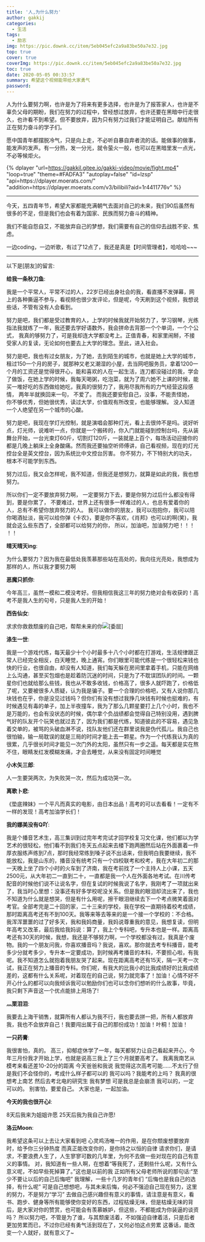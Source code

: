 ```yaml
---
title: '人,为什么努力'
author: gakkij
categories:
  - 生活
tags:
  - 励志
img: https://pic.downk.cc/item/5eb045efc2a9a83be50a7e32.jpg
top: true
cover: true
coverImg: https://pic.downk.cc/item/5eb045efc2a9a83be50a7e32.jpg
toc: true
date: 2020-05-05 00:33:57
summary: 希望这个视频能带给大家勇气
password:
---
```


人为什么要努力啊，也许是为了将来有更多选择，也许是为了报答家人，也许是不辜负父母的期盼，我们在努力的过程中，曾经想过放弃，也许还要在黑暗中行走很久，也许看不到希望。但不要放弃，因为只有努力过我们才能证明自己。献给所有正在努力奋斗的学子们。

愿中国青年都摆脱冷气，只是向上走，不必听自暴自弃者流的话。能做事的做事，能发声的发声。有一分热，发一分光，就令萤火一般，也可以在黑暗里发一点光，不必等候炬火。

{% dplayer "url=https://gakkil.gitee.io/gakki-video/movie/fight.mp4" "loop=true" "theme=#FADFA3" "autoplay=false" "id=lzsp" "api=https:\/\/dplayer.moerats.com\/" "addition=https:\/\/dplayer.moerats.com\/v3\/bilibili?aid=1r4411776v" %}

---

今天，五四青年节，希望大家都能充满朝气去面对自己的未来，我们90后虽然有很多的不足，但是我们也会有着为国家、民族而努力奋斗的精神。

我们不能自怨自艾，不能放弃自己的梦想，我们需要有自己的信仰去战胜不安、焦虑。

一边coding，一边听歌，有过了12点了，我还是真是【时间管理者】，哈哈哈~~~

---

以下是[朋友]的留言:

**给我一条秋刀鱼**:

我是一个平常人，平常不过的人，22岁已经出身社会的我，看直播不发弹幕，网上的各种撕逼不参与，看视频也很少发评论，但是呢，今天刷到这个视频，我想说些话，不管有没有人会看到。

努力是吧，我们都是受过教育的人，上学的时候我就开始努力了，学习钢琴，光练指法我就练了一年，我还要去学好语数外，我会拼命去背那一个个单词，一个个公式， 我真的够努力了，可是我却连大学都没考上。正值青春，和家里闹掰，不接受家人的复读，无论如何也要去上大学的理念。至此，进入社会。

努力是吧，我也有过女朋友，为了她，去到陌生的城市，也就是她上大学的城市，租过150一个月的房子，就那种又老又潮湿的小屋，去当网吧服务员，拿着1200一个月的工资还是觉得很开心，能和喜欢的人在一起生活，连刀都没碰过的我，学会了做饭，在她上学的时候，我每天喝粥，吃泡菜，就为了周六她不上课的时候，能买一堆好吃的东西做给她吃，我真的很努力了，我用尽我所有的力气经营这段感情， 两年半就换回来一句， 不爱了。 而我还要安慰自己，没事，不能责怪她， 你不够优秀，但她很优秀，读过大学，价值观有所改变，也能够理解。 没人知道一个人绝望在另一个城市的心酸。

努力是吧，我现在学灯光控制，就是演唱会那种灯光，看上去很帅不是吗。说好听点，灯光师，说难听一点，你就是一个搬砖的，你入门就能碰到控制台吗，先从装舞台开始，一台光束灯60斤，切割灯120斤，一装就是上百个，每场活动迎接你的都是几晚上躺床上全身酸痛。然而我还要抽空听师傅讲，自己看视频，现在的灯光控台全是英文控台，因为系统比中文控台厉害。 你不努力，不下特别大的功夫，根本不可能学到东西。

努力过后，我又会怎样呢，我不知道，但我还是想努力，就算是如此的我，我也想努力。

所以你们一定不要放弃努力啊， 一定要努力下去，要是你努力过后什么都没有得到，要是你累了， 不要难过，世界上还有很多一样难过的人，也总有爱着你的人，总有不希望你放弃努力的人。
我可以做你的朋友，我可以抱抱你，我可以陪你喝酒扯淡，我可以给你弹《卡农》，要是你不喜欢，《肖邦》也可以的啊(笑)，我就会这么些东西了，全部都可以给努力的你， 所以，加油吧，加油努力吧！！！ ！！

**晴天晴天ing**:

为什么要努力？因为我在最低处我羡慕那些站在高处的，我向往光亮处，我想成为那样的人，所以我才要努力啊

**恶魔只抓你**:

今年高三，虽然一模和二模没考好。但我相信我这三年的努力绝对会有收获的！高考不是我人生的句号，只是我人生的开始！

**西告仙女**:

求求你救救颓废的自己吧，帮帮未来的你![[委屈]](https://i0.hdslb.com/bfs/emote/d2f26cbdd6c96960320af03f5514c5b524990840.png@100w_100h.webp)

**涤生一世**:

我是一个游戏代练，每天最少十个小时最多十八个小时都在打游戏，生活规律跟正常人已经完全相反，白天睡觉，晚上通宵。你们眼里可能代练是一个很轻松来钱也快的行业，也很自由，却没有人知道，我们每天躲在房间里拿着手机，只能在网络上么沟通，甚至买包烟也是趁着防沉迷的时间，只是为了不耽误团队的时间。一颗星你们也就给那么些钱，我也从不敢多收钱，价格高了，很多人就吓跑了，价格低了呢，又要被很多人质疑，认为我是骗子。要一个合理的价格吧，又有人说你那几块钱也在乎，你是没见过钱吗？但你们有没有想过我挣几块钱有时候也挺难的，有时候遇见有毒的单子，加上半夜撞车，我为了那么几颗星要打上几个小时，我也不是万能的，也会有没状态的时候，偶尔拿个负战绩都会觉得自己特别没用，遇到脾气好的队友开个玩笑也就过去了，因为我们都是代练，知道彼此的不容易，遇见急着交单的，被骂的头破血淋不说，找队友他们还在群里说我是伪代孤儿。我自己也很怕输，输一局耽误的就是三局的时间才能上去一颗星。作为一个代练我认为真的很累，几乎很长时间才能见一次门外的太阳，虽然只有一步之遥。每天都是实在熬不住，眼睛发红发模糊发痛，才会去睡觉，从来没有固定时间睡觉

**小木矢三郎**:

人一生要哭两次，为失败哭一次，然后为成功哭一次。

**离歌卜悲**:

《垫底辣妹》一个平凡而真实的电影，由日本出品！高考的可以去看看！一定有不一样的发现！高考加油学长们！

**我的娜美没有Q吖**:

我是个播音艺术生，高三集训到过完年考完试才回学校复习文化课，他们都以为学艺术的很轻松，他们看不到我们冬天五点起来去楼下跑两圈然后站在外面裹着一件厚衣服练声练到7点，那时我经常练到嗓子说不出话来，但我明白我要继续，我不能放松，我是山东的，播音没有统考只有一个四校联考和校考，我在大年初二的那一天晚上坐了四个小时的火车到了济南，我在考前找了一个主持人上小课，五天2500元，从大年初二一直到二十，一直都是我一个人在外面各地考试。在川传考配音的时候他们说不让说名字，但在复试的时候我说了名字，我刚考了一项就出来了，我当时心里想：没事还有好多学校呢没关系。但是我的眼泪却流出来了，我也不知道为什么就是想哭，但是有什么用呢，擦干眼泪继续去下一个考点微笑着面对考官。全部考完是二十回的家，二十三来的学校，我在学校一直期待着校考成绩，那时距离高考还有不到100天。我等来等去等来的是一个接一个学校的：不合格。我浑浑噩噩的过了好多天，我和我妈商量，我妈说尊重我的意见，我想复读，但明年高考又改革，最后我给我妈说：算了，我上个专科吧，专升本也是一样。距离高考还有30天的时候，我想，我还是不够努力啊，一个学校都没有过，我真是个废物。我的一个朋友问我，你喜欢播音吗？我说，喜欢。那你就去考专科播音，能考多少分就考多少，专升本一定要成功，到时候再考播音的本科，不要担心啦，有我呢。我不知道怎么就抱着我朋友哭了起来。现在距离高考还有15天，隔一天考一次试，我正在努力上播音的专科。你们呢，有我大的比我小的比我成绩好的比我成绩差的，这都有什么关系呢，对着现在的自己说，努力就完事了！加油！心情不好不开心什么的都可以向我倾诉我可以勉励你们也可以念你们想听的什么故事，毕竟，我只剩下声音这一个优点能排上用场了!

**灬栗泪泪**:

我要去上海干销售，就算所有人都认为我不行，我也要去拼一把，所有人都放弃我，我也不会放弃自己！我要闯出属于自己的那份成功！加油！叶桐！加油！

**一只药膏**:

我很害怕，真的。
高三，抑郁症休学了一年，每天都努力让自己看起来开心，今年三月份我才开始上学，也就是说高三我上了三个月就要高考了。
我离我南艺从模考来看还差10-20分的距离
今天爸爸和我说 我觉得这次高考可能……不太行了但是我们不会怪你的，考成什么样子都可以的
我可以吗？我能考的上吗？
我真的很想考上南艺 然后去考北电的研究生
我有梦想 可是我总是会崩溃
我可以的，一定可以的。
别害怕，要爱自己。
大家也是，一起加油。

**今天的我也很开心l**:

8天后我来为姐姐许愿 25天后我为我自己许愿!

**洛云Moon**:

我希望这条可以上去让大家看到吧
心灵鸡汤唯一的作用，是在你颓废想要放弃时，给予你三分钟热度
而真正能改变你的，是你持之以恒的自律
请求你们，是请求，不要浪费人生了，人生寥寥可数的几年里，为何不去做一些对现在的自己有意义的事情。
对，我知道有一些人啊，在想着“等我死了，还剩些什么呢，又有什么意义呢，不如早些死掉算了。”这也是以前的我
正如所有父母老师所说的那句话:“至少不要让以后的自己后悔吧”
我理解，一些十几岁的青年们
“后悔也是我自己的选择，有什么呢”
可是自己想想吧，与其未来后悔，何必不强迫自己现在努力，这里的努力，不是努力“学习”
去做自己感兴趣但有意义的事情，请注意是有意义，看书、跑步、健身等所有能够使你变好的东西，过程枯燥无味，但是枯燥无味的背后，是大家对你的赞赏，也可能会有羡慕嫉妒，但这些，不都能成为你装逼的谈资吗？
所以努力吧，不管是为了谁，与其颓废活着，不如强迫自律着活，只是后者更加劳累而已，不过你已经有勇气活到现在了，又何必怕这点劳累
这番话，能改变一个人就好，就有意义了~